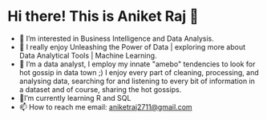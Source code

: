 # Hi there! This is Aniket Raj 👋 



- 👀 I’m interested in Business Intelligence and Data Analysis.<br>
- 🌱 I really enjoy Unleashing the Power of Data | exploring more about Data Analytical Tools | Machine Learning.
- 👀 I’m a data analyst, I employ my innate "amebo" tendencies to look for hot gossip in data town ;) I enjoy every part of cleaning, processing, and analysing data, searching for and listening to every bit of information in a dataset and of course, sharing the hot gossips.
- 💪I’m currently learning R and SQL
- 📫 How to reach me email: aniketraj2711@gmail.com
<!--
**Aniket-Raj7/Aniket-Raj7** is a ✨ _special_ ✨ repository because its `README.md` (this file) appears on your GitHub profile.

Here are some ideas to get you started:

- 🔭 I’m currently working on ...
- 🌱 I’m currently learning ...
- 👯 I’m looking to collaborate on ...
- 🤔 I’m looking for help with ...
- 💬 Ask me about ...
- 📫 How to reach me: ...
- 😄 Pronouns: ...
- ⚡ Fun fact: ...
-->
